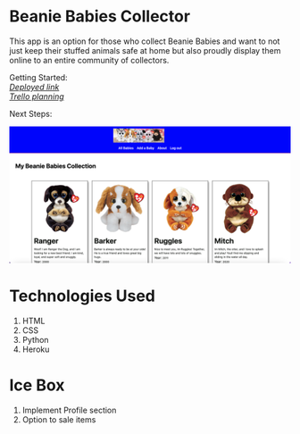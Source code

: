 <h1> Beanie Babies Collector</h1>

This app is an option for those who collect Beanie Babies and want to not just keep their stuffed animals safe at home but also proudly display them online to an entire community of collectors.

Getting Started:<br>
    *[Deployed link](https://beanie-babies-collector.herokuapp.com/)* <br>
    *[Trello planning](https://trello.com/b/H96jlz6f/beanie-babies-collector)*


Next Steps:

![WebPage!](/media/images/ScreenShot.png "Main View")


<h1>Technologies Used </h1>
<ol>
  <li>HTML</li>
  <li>CSS</li>
  <li>Python</li>
  <li>Heroku</li>
</ol>


<h1>Ice Box </h1>
<ol>
  <li>Implement Profile section</li>
  <li>Option to sale items</li>
</ol>